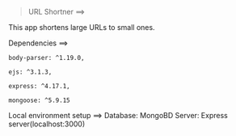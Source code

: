 > URL Shortner ==>

This app shortens large URLs to small ones. 


Dependencies ==>

    body-parser: ^1.19.0,

    ejs: ^3.1.3,
    
    express: ^4.17.1,
    
    mongoose: ^5.9.15
    
    
Local environment setup ==>
    Database: MongoBD 
    Server: Express server(localhost:3000)
    